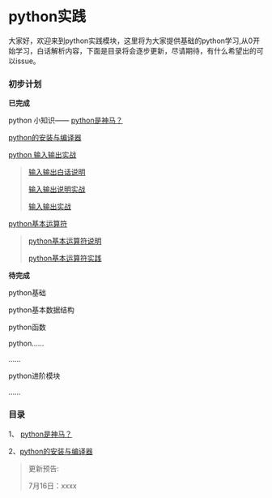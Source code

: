 # python实践

大家好，欢迎来到python实践模块，这里将为大家提供基础的python学习,从0开始学习，白话解析内容，下面是目录将会逐步更新，尽请期待，有什么希望出的可以issue。

### 初步计划

**已完成**

python 小知识—— [python是神马？](./python是神马？.md)

[python的安装与编译器](./python的安装与编译器.md)

[python 输入输出实战](./print_or_input/)

> [输入输出白话说明](./print_or_input/print_or_input.md)
>
> [输入输出说明实战](./print_or_input/print_or_input.ipynb)
>
> [输入输出实战](./print_or_input/print_or_input.py)

[python基本运算符](./python基本运算符)

> [python基本运算符说明](./python基本运算符/python基本运算符.md)
>
> [python基本运算符实践](./python基本运算符/python基本运算符.ipynb)

**待完成**

python基础

python基本数据结构

python函数

python……

……

python进阶模块

……

### 目录

1、 [python是神马？](./python是神马？.md)

2、[python的安装与编译器](./python的安装与编译器.md)



> 更新预告:
>
> 7月16日：xxxx

